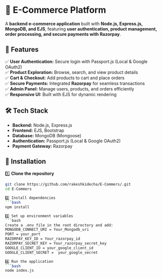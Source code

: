 # 🛒 E-Commerce Platform

A **backend e-commerce application** built with **Node.js, Express.js, MongoDB, and EJS**, featuring **user authentication, product management, order processing, and secure payments with Razorpay**.

## 🚀 Features

✅ **User Authentication:** Secure login with Passport.js (Local & Google OAuth2)  
✅ **Product Exploration:** Browse, search, and view product details  
✅ **Cart & Checkout:** Add products to cart and place orders  
✅ **Secure Payments:** Integrated **Razorpay** for seamless transactions  
✅ **Admin Panel:** Manage users, products, and orders efficiently  
✅ **Responsive UI:** Built with EJS for dynamic rendering  

## 🛠️ Tech Stack

- **Backend:** Node.js, Express.js  
- **Frontend:** EJS, Bootstrap  
- **Database:** MongoDB (Mongoose)  
- **Authentication:** Passport.js (Local & Google OAuth2)  
- **Payment Gateway:** Razorpay  

## 🔧 Installation

1️⃣ **Clone the repository**  
```bash
git clone https://github.com/rakeshkidecha/E-Commers/.git
cd E-Commers

2️⃣ Install dependencies
```bash
npm install

3️⃣ Set up environment variables
```bash
Create a .env file in the root directory and add:
MONGODB_CONNECT_URI = Your_Mongodb_uri
PORT = your_port
RAZORPAY_KEY_ID = Your_razorpay_id
RAZORPAY_SECRET_KEY = Your_razorpay_secret_key
GOOGLE_CLIENT_ID = your_google_client_id
GOOGLE_CLIENT_SECRET =  your_google_secret

4️⃣ Run the application
```bash
node index.js
